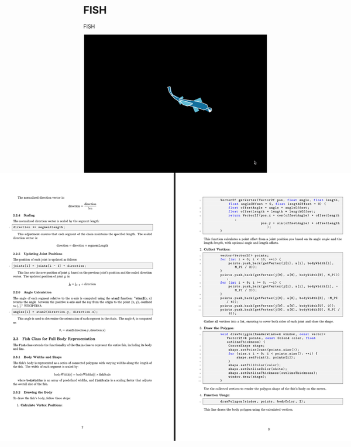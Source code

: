 # FISH
FISH

<div style="display: flex; justify-content: center;">
    <img src="demo.gif" width="500">
</div>

<div style="display: flex; justify-content: center;">
    <img src="docImages/page_1.png">
    <img src="docImages/page_2.png">
     <img src="docImages/page_3.png">
    <img src="docImages/page_4.png">
    
</div>
